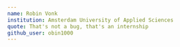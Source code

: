 ```yaml
---
name: Robin Vonk
institution: Amsterdam University of Applied Sciences
quote: That's not a bug, that's an internship
github_user: obin1000
---
```


